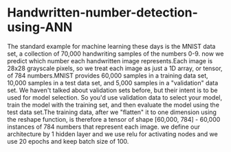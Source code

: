 # Handwritten-number-detection-using-ANN
The standard example for machine learning these days is the MNIST data set, a collection of 70,000 handwriting samples of the numbers 0-9. now we  predict which number each handwritten image represents.Each image is 28x28 grayscale pixels, so we  treat each image as just a 1D array, or tensor, of 784 numbers.MNIST provides 60,000 samples in a training data set, 10,000 samples in a test data set, and 5,000 samples in a "validation" data set. We haven't talked about validation sets before, but their intent is to be used for model selection. So you'd use validation data to select your model, train the model with the training set, and then evaluate the model using the test data set.The training data, after we "flatten" it to one dimension using the reshape function, is therefore a tensor of shape [60,000, 784] - 60,000 instances of 784 numbers that represent each image. we define our architecture by 1 hidden layer and we use relu for activating nodes and we use 20 epochs and keep batch size of 100.
